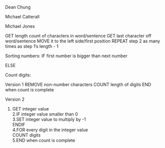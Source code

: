 Dean Chung

Michael Catterall

Michael Jones


GET length count of characters in word/sentence
GET last character off word/sentence
MOVE it to the left side/first position
REPEAT step 2 as many times as step 1’s length - 1


Sorting numbers:
IF first number is bigger than next number
    
ELSE

Count digits:

Version 1
REMOVE non-number characters
COUNT length of digits
END when count is complete

Version 2
1.   GET integer value  
2.IF integer value smaller than 0  
3.SET integer value to multiply by -1  
   ENDIF  
4.FOR every digit in the integer value  
   COUNT digits  
5.END when count is complete  
